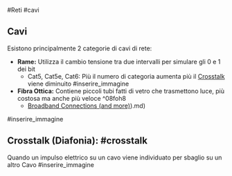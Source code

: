 #Reti #cavi
## Cavi
Esistono principalmente 2 categorie di cavi di rete:
- **Rame:** Utilizza il cambio tensione tra due intervalli per simulare gli 0 e 1 dei bit
	- Cat5, Cat5e, Cat6: Più il numero di categoria aumenta più il [Crosstalk](#Crosstalk%20Diafonia%20) viene diminuito
#inserire_immagine 
- **Fibra Ottica:** Contiene piccoli tubi fatti di vetro che trasmettono luce, più costosa ma anche più veloce ^08foh8
	- [Broadband Connections (and more)](and%20more)).md)

#inserire_immagine 
## Crosstalk (Diafonia): #crosstalk

Quando un impulso elettrico su un cavo viene individuato per sbaglio su un altro Cavo
#inserire_immagine 
